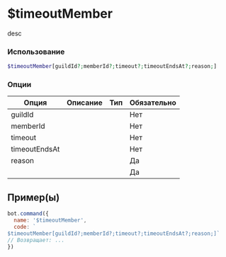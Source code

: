 # $timeoutMember
desc
### Использование
```php
$timeoutMember[guildId?;memberId?;timeout?;timeoutEndsAt?;reason;]
```

### Опции

| Опция | Описание | Тип | Обязательно |
|--------|-------------|------|----------|
| guildId |  |  | Нет | 
| memberId |  |  | Нет | 
| timeout |  |  | Нет |
| timeoutEndsAt |  |  | Нет |
| reason |  |  | Да |
|  |  |  | Да |
## Пример(ы)

```javascript
bot.command({
  name: '$timeoutMember',
  code: `
$timeoutMember[guildId?;memberId?;timeout?;timeoutEndsAt?;reason;]`
// Возвращает: ...
})
```